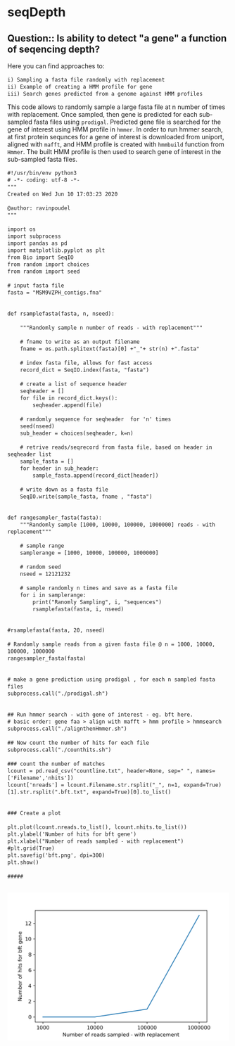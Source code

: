 # seqDepth
## Question:: Is ability to detect "a gene" a function of seqencing depth? 

Here you can find approaches to:

    i) Sampling a fasta file randomly with replacement
    ii) Example of creating a HMM profile for gene
    iii) Search genes predicted from a genome against HMM profiles

This code allows to randomly sample a large fasta file at n number of times with replacement. Once sampled, then gene is predicted for each sub-sampled fasta files using `prodigal`. Predicted gene file is searched for the gene of interest using HMM profile in `hmmer`. In order to run hmmer search,  at first protein sequnces for a gene of interest is downloaded from uniport, aligned with `mafft`, and HMM profile is created with `hmmbuild` function from `Hmmer`. The built HMM profile is then used to search gene of interest in the sub-sampled fasta files. 

```
#!/usr/bin/env python3
# -*- coding: utf-8 -*-
"""
Created on Wed Jun 10 17:03:23 2020

@author: ravinpoudel
"""

import os
import subprocess
import pandas as pd
import matplotlib.pyplot as plt
from Bio import SeqIO
from random import choices
from random import seed

# input fasta file
fasta = "MSM9VZPH_contigs.fna"


def rsamplefasta(fasta, n, nseed):
    
    """Randomly sample n number of reads - with replacement"""
    
    # fname to write as an output filename
    fname = os.path.splitext(fasta)[0] +"_"+ str(n) +".fasta"
    
    # index fasta file, allows for fast access
    record_dict = SeqIO.index(fasta, "fasta")
    
    # create a list of sequence header
    seqheader = []
    for file in record_dict.keys():
        seqheader.append(file)
    
    # randomly sequence for seqheader  for 'n' times
    seed(nseed)
    sub_header = choices(seqheader, k=n)
    
    # retrive reads/seqrecord from fasta file, based on header in seqheader list
    sample_fasta = []
    for header in sub_header:
        sample_fasta.append(record_dict[header])
 
    # write down as a fasta file
    SeqIO.write(sample_fasta, fname , "fasta")
    
    
def rangesampler_fasta(fasta):
    """Randomly sample [1000, 10000, 100000, 1000000] reads - with replacement"""
    
    # sample range
    samplerange = [1000, 10000, 100000, 1000000]
    
    # random seed
    nseed = 12121232
    
    # sample randomly n times and save as a fasta file
    for i in samplerange:
        print("Ranomly Sampling", i, "sequences")
        rsamplefasta(fasta, i, nseed)
        
        
#rsamplefasta(fasta, 20, nseed)

# Randomly sample reads from a given fasta file @ n = 1000, 10000, 100000, 1000000
rangesampler_fasta(fasta)


# make a gene prediction using prodigal , for each n sampled fasta files
subprocess.call("./prodigal.sh")


## Run hmmer search - with gene of interest - eg. bft here. 
# basic order: gene faa > align with mafft > hmm profile > hmmsearch 
subprocess.call("./alignthenHmmer.sh")

## Now count the number of hits for each file
subprocess.call("./counthits.sh")

### count the number of matches 
lcount = pd.read_csv("countline.txt", header=None, sep=" ", names=['Filename','nhits'])
lcount['nreads'] = lcount.Filename.str.rsplit("_", n=1, expand=True)[1].str.rsplit(".bft.txt", expand=True)[0].to_list()


### Create a plot

plt.plot(lcount.nreads.to_list(), lcount.nhits.to_list())
plt.ylabel('Number of hits for bft gene')
plt.xlabel("Number of reads sampled - with replacement")
#plt.grid(True)
plt.savefig('bft.png', dpi=300)
plt.show()  

#####


```

![alt text](https://github.com/ravinpoudel/seqDepth/blob/master/bft.png)




